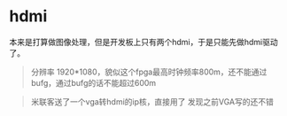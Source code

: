 # hdmi

本来是打算做图像处理，但是开发板上只有两个hdmi，于是只能先做hdmi驱动了。

> 分辨率 1920*1080，貌似这个fpga最高时钟频率800m，还不能通过bufg，通过bufg的话不能超过600m
  
> 米联客送了一个vga转hdmi的ip核，直接用了
> 发现之前VGA写的还不错
